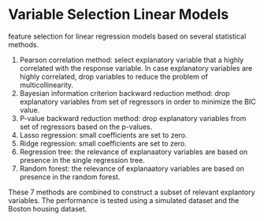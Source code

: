 # Variable Selection Linear Models
feature selection for linear regression models based on several statistical methods.
1. Pearson correlation method: select explanatory variable that a highly correlated with the response variable. In case explanatory variables are highly correlated, drop variables to reduce the problem of multicollinearity.
2. Bayesian information criterion backward reduction method: drop explanatory variables from set of regressors in order to minimize the BIC value.
3. P-value backward reduction method: drop explanatory variables from set of regressors based on the p-values. 
4. Lasso regression: small coefficients are set to zero. 
5. Ridge regression: small coefficients are set to zero. 
6. Regression tree: the relevance of explanaatory variables are based on presence in the single regression tree. 
7. Random forest: the relevance of explanaatory variables are based on presence in the random forest. 

These 7 methods are combined to construct a subset of relevant explantory variables.
The performance is tested using a simulated dataset and the Boston housing dataset. 
